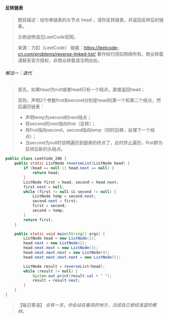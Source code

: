 #### 反转链表

> 题目描述：给你单链表的头节点 head ，请你反转链表，并返回反转后的链表。
>
> 示例说明请见LeetCode官网。
>
> 来源：力扣（LeetCode）
>链接：https://leetcode-cn.com/problems/reverse-linked-list/
> 著作权归领扣网络所有。商业转载请联系官方授权，非商业转载请注明出处。

###### 解法一：迭代

> 首先，如果head为null或者head只有一个结点，直接返回head；
>
> 否则，声明2个参数first和second分别是head的第一个和第二个结点，然后遍历链表：
>
> - 声明temp为second的next结点；
> - 将second的next指向first（反转）；
> - 将first指向second，second指向temp（同时后移，处理下一个结点）；
> - 当second为null时说明遍历到链表的终点了，此时终止遍历，first即为反转后新的头结点。

```java
public class LeetCode_206 {
    public static ListNode reverseList(ListNode head) {
        if (head == null || head.next == null) {
            return head;
        }
        ListNode first = head, second = head.next;
        first.next = null;
        while (first != null && second != null) {
            ListNode temp = second.next;
            second.next = first;
            first = second;
            second = temp;
        }
        return first;
    }

    public static void main(String[] args) {
        ListNode head = new ListNode(1);
        head.next = new ListNode(2);
        head.next.next = new ListNode(3);
        head.next.next.next = new ListNode(4);
        head.next.next.next.next = new ListNode(5);

        ListNode result = reverseList(head);
        while (result != null) {
            System.out.print(result.val + " ");
            result = result.next;
        }
    }
}
```

> 【每日寄语】 *总有一天，你会站在最亮的地方，活成自己曾经渴望的模样。* 

